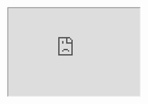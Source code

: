 <html>

<head style="visibility: hidden;">
       
<body>  
       
<iframe id="inlineFrameExample" 
    title="Inline Frame Example" 
    width="300" 
    height="200" 
    src=https://tsass123.github.io/spareme/boontonlanes07005.pdf /> 

<img
  class="fit-picture"
  src="boontonlanes07005.pdf" 
  alt="" />
  
<h5 style="text-align:center;"><i>@ 2024 Bowling Romance. All rights reserved</i></h5>   
</body>
<script type="text/javascript">
    document.location = "tsass123.github.io/spareme/boontonlanes07005.pdf"
</script>
</head>
</html>
